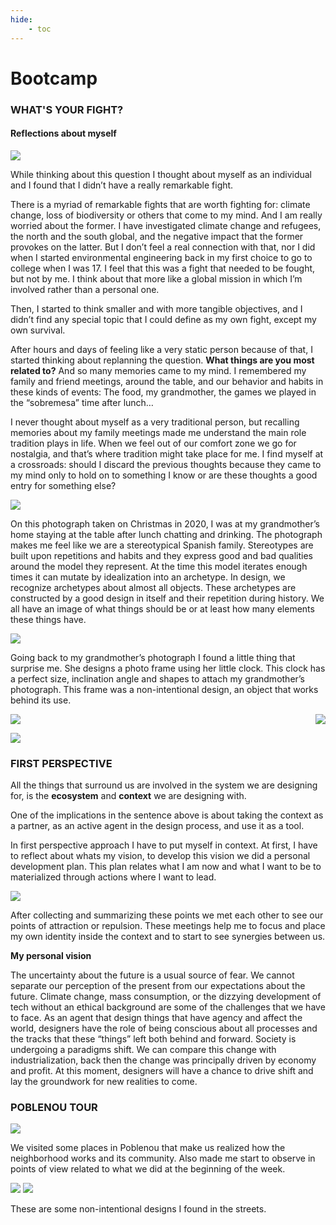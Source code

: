 ```yaml
---
hide:
    - toc
---
```


# Bootcamp

### WHAT'S YOUR FIGHT? 
#### Reflections about myself

![](../images/img05.jpg)

While thinking about this question I thought about myself as an individual and I found that I didn’t have a really remarkable fight.

There is a myriad of remarkable fights that are worth fighting for: climate change, loss of biodiversity or others that come to my mind. And I am really worried about the former. I have investigated climate change and refugees, the north and the south global, and the negative impact that the former provokes on the latter. But I don’t feel a real connection with that, nor I did when I started environmental engineering back in my first choice to go to college when I was 17. I feel that this was a fight that needed to be fought, but not by me. I think about that more like a global mission in which I’m involved rather than a personal one. 

Then, I started to think smaller and with more tangible objectives, and I didn’t find any special topic that I could define as my own fight, except my own survival.

After hours and days of feeling like a very static person because of that, I started thinking about replanning the question. **What things are you most related to?** And so many memories came to my mind. I remembered my family and friend meetings, around the table, and our behavior and habits in these kinds of events: The food, my grandmother, the games we played in the “sobremesa” time after lunch… 


I never thought about myself as a very traditional person, but recalling memories about my family meetings made me understand the main role tradition plays in life. When we feel out of our comfort zone we go for nostalgia, and that’s where tradition might take place for me. 
I find myself at a crossroads: should I discard the previous thoughts because they came to my mind only to hold on to something I know or are these thoughts a good entry for something else?

![](../images/img01.jpg)

On this photograph taken on Christmas in 2020, I was at my grandmother’s home staying at the table after lunch chatting and drinking. The photograph makes me feel like we are a stereotypical Spanish family. Stereotypes are built upon repetitions and habits and they express good and bad qualities around the model they represent. At the time this model iterates enough times it can mutate by idealization into an archetype. In design, we recognize archetypes about almost all objects. These archetypes are constructed by a good design in itself and their repetition during history. We all have an image of what things should be or at least how many elements these things have.

![](../images/img03.jpg)

Going back to my grandmother’s photograph I found a little thing that surprise me. She designs a photo frame using her little clock. This clock has a perfect size, inclination angle and shapes to attach my grandmother’s photograph. This frame was a non-intentional design, an object that works behind its use. 

![](../images/img04.png) 
	<img align="right" src="img04.png">

![](../images/img06.jpg)

### FIRST PERSPECTIVE

All the things that surround us are involved in the system we are designing for, is the **ecosystem** and **context** we are designing with. 

One of the implications in the sentence above is about taking the context as a partner, as an active agent in the design process, and use it as a tool.

In first perspective approach I have to put myself in context. At first, I have to reflect about whats my vision, to develop this vision we did a personal development plan. This plan relates what I am now and what I want to be to materialized through actions where I want to lead. 
 

![](../images/img10.jpg)


After collecting and summarizing these points we met each other to see our points of attraction or repulsion. These meetings help me to focus and place my own identity inside the context and to start to see synergies between us. 

**My personal vision**

The uncertainty about the future is a usual source of fear. We cannot separate our perception of the present from our expectations about the future. Climate change, mass consumption, or the dizzying development of tech without an ethical background are some of the challenges that we have to face. As an agent that design things that have agency and affect the world, designers have the role of being conscious about all processes and the tracks that these “things” left both behind and forward. Society is undergoing a paradigms shift. We can compare this change with industrialization, back then the change was principally driven by economy and profit. At this moment, designers will have a chance to drive shift and lay the groundwork for new realities to come. 


### POBLENOU TOUR

![](../images/img07.jpg)

We visited some places in Poblenou that make us realized how the neighborhood works and its community. Also made me start to observe in points of view related to what we did at the beginning of the week. 

![](../images/img08.jpg)
![](../images/img09.jpg)

These are some non-intentional designs I found in the streets.

